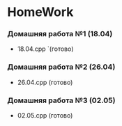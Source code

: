 # HomeWork
### Домашняя работа №1 (18.04)
- 18.04.cpp `(готово)

### Домашняя работа №2 (26.04)
- 26.04.cpp (готово)

### Домашняя работа №3 (02.05)
- 02.05.cpp (готово)
